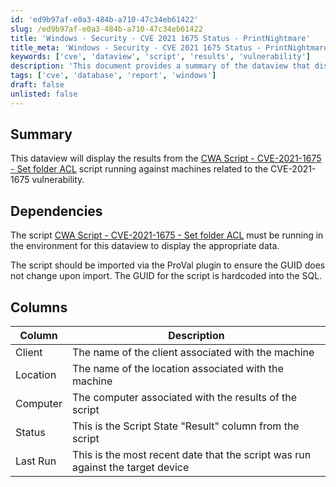```yaml
---
id: 'ed9b97af-e0a3-484b-a710-47c34eb61422'
slug: /ed9b97af-e0a3-484b-a710-47c34eb61422
title: 'Windows - Security - CVE 2021 1675 Status - PrintNightmare'
title_meta: 'Windows - Security - CVE 2021 1675 Status - PrintNightmare'
keywords: ['cve', 'dataview', 'script', 'results', 'vulnerability']
description: 'This document provides a summary of the dataview that displays results from the CWA Script related to the CVE-2021-1675 vulnerability, including dependencies and a detailed description of the columns presented in the dataview.'
tags: ['cve', 'database', 'report', 'windows']
draft: false
unlisted: false
---
```


## Summary

This dataview will display the results from the [CWA Script - CVE-2021-1675 - Set folder ACL](<../scripts/CVE-2021-1675 - Set folder ACL (PrintNightmare).md>) script running against machines related to the CVE-2021-1675 vulnerability.

## Dependencies

The script [CWA Script - CVE-2021-1675 - Set folder ACL](<../scripts/CVE-2021-1675 - Set folder ACL (PrintNightmare).md>) must be running in the environment for this dataview to display the appropriate data.

The script should be imported via the ProVal plugin to ensure the GUID does not change upon import. The GUID for the script is hardcoded into the SQL.

## Columns

| Column     | Description                                                                 |
|------------|-----------------------------------------------------------------------------|
| Client     | The name of the client associated with the machine                          |
| Location   | The name of the location associated with the machine                        |
| Computer   | The computer associated with the results of the script                      |
| Status     | This is the Script State "Result" column from the script                   |
| Last Run   | This is the most recent date that the script was run against the target device |


